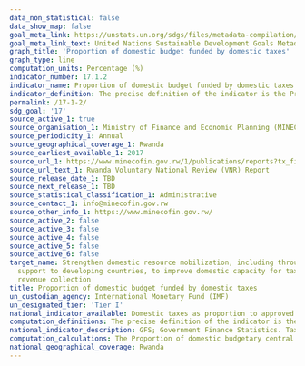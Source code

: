 ```yaml
---
data_non_statistical: false
data_show_map: false
goal_meta_link: https://unstats.un.org/sdgs/files/metadata-compilation/Metadata-Goal-17.pdf
goal_meta_link_text: United Nations Sustainable Development Goals Metadata (PDF 469KB)
graph_title: 'Proportion of domestic budget funded by domestic taxes'
graph_type: line
computation_units: Percentage (%)
indicator_number: 17.1.2
indicator_name: Proportion of domestic budget funded by domestic taxes
indicator_definition: The precise definition of the indicator is the Proportion of domestic budgetary central government expenditure funded by taxes
permalink: /17-1-2/
sdg_goal: '17'
source_active_1: true
source_organisation_1: Ministry of Finance and Economic Planning (MINECOFIN) 
source_periodicity_1: Annual 
source_geographical_coverage_1: Rwanda
source_earliest_available_1: 2017
source_url_1: https://www.minecofin.gov.rw/1/publications/reports?tx_filelist_filelist%5Baction%5D=list&tx_filelist_filelist%5Bcontroller%5D=File&tx_filelist_filelist%5Bpath%5D=%2Fuser_upload%2FMinecofin%2FPublications%2FREPORTS%2FNational_Development_Planning_and_Research%2FRwanda_Voluntary_National_Review_Report%2F&cHash=5d714cffa40cacb0fd0d48bef154f0cb
source_url_text_1: Rwanda Voluntary National Review (VNR) Report
source_release_date_1: TBD
source_next_release_1: TBD
source_statistical_classification_1: Administrative
source_contact_1: info@minecofin.gov.rw 
source_other_info_1: https://www.minecofin.gov.rw/
source_active_2: false
source_active_3: false
source_active_4: false
source_active_5: false
source_active_6: false
target_name: Strengthen domestic resource mobilization, including through international
  support to developing countries, to improve domestic capacity for tax and other
  revenue collection
title: Proportion of domestic budget funded by domestic taxes
un_custodian_agency: International Monetary Fund (IMF)
un_designated_tier: 'Tier I'
national_indicator_available: Domestic taxes as proportion to approved budget funding
computation_definitions: The precise definition of the indicator is the Proportion of domestic budgetary central government expenditure funded by taxes.
national_indicator_description: GFS; Government Finance Statistics. Tax burden; Revenue in the form of taxes as defined under government finance statistics (GFS) code 11 as a share of total revenue. In GFS, taxes are classified into six major categories; (i) taxes on income, profits, and capital gains; (ii) taxes on payroll and workforce; (iii) taxes on property; (iv) taxes on goods and services; (v) taxes on international trade and transactions; and (vi) other taxes. (Source; IMF, Government Finance Statistics Manual 2014 (GFSM 2014), Table 4A.1, assessed Dec 28 2015) Concepts Tax burden concept may be disaggregated into the complementary concepts of; "direct taxes" or taxes that take into account individual circumstances of taxpayers (e.g., taxes on individual and corporate income), which can be calculated from the following detailed GFS revenue classifications; 111 Taxes on income, profits, and capital gains+1131 Recurrent taxes on immovable property+1132 Recurrent taxes on net wealth+1136 Other recurrent taxes on property; and "indirect taxes" or taxes that do not take into account individual circumstances of taxpayers (e.g., taxes imposed on goods and services), which can be calculated from the following detailed GFS revenue classifications 112 Taxes on payroll and workforce+114 Taxes on goods and services+115 Taxes on international trade and transactions+116 Other taxes. Tax burden is directly related to the wider concept of fiscal burden, which can be derived from combining two GFSM 2014 revenue codes; code 11 Taxes plus code 12, Social Contributions or, alternatively 11+121+122. These concepts can also be found in the 2008 System of National Accounts (2008 SNA). The coverage, timing, and valuation of tax revenue in GFSM 2014 and the 2008 SNA are identical, but the classification systems differ. The 2008 SNA classifies taxes according to their role in economic activities'namely; (i) taxes on production and imports (D2); (ii) current taxes on income, wealth, etc. (D5); and (iii) capital taxes (D91). The result is that some categories of taxes in GFS need to be allocated between two of the SNA tax categories according to whether they are payable by producers or final consumers, or whether they are current or capital taxes. A detailed description of the linkages between the GFS and the 2008 SNA categories of taxes is provided in Appendix 7 of the GFSM 2014.
computation_calculations: The Proportion of domestic budgetary central government expenditure funded by taxes will is calculated as (Domestic Taxes / Expenditure) expressed as a percentage. 
national_geographical_coverage: Rwanda
---
```

